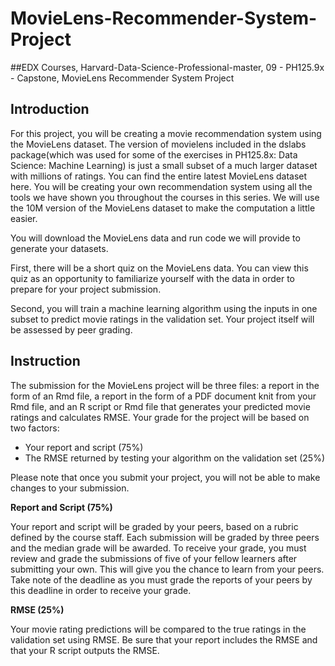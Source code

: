 # MovieLens-Recommender-System-Project
##EDX Courses, Harvard-Data-Science-Professional-master, 09 - PH125.9x - Capstone, MovieLens Recommender System Project

## Introduction

For this project, you will be creating a movie recommendation system 
using  the MovieLens dataset. The version of movielens included in the 
dslabs package(which was used for some of the exercises in PH125.8x: Data 
Science: Machine Learning) is just a small subset of a much larger 
dataset with millions of ratings. You can find the entire latest 
MovieLens dataset here. You will be creating your own recommendation 
system using all the tools we have shown you throughout the courses 
in this series. We will use the 10M version of the MovieLens dataset 
to make the computation a little easier.

You will download the MovieLens data and run code we will provide to 
generate your datasets.

First, there will be a short quiz on the MovieLens data. You can view 
this quiz as an opportunity to familiarize yourself with the data in order 
to prepare for your project submission.

Second, you will train a machine learning algorithm using the inputs 
in one subset to predict movie ratings in the validation set. 
Your project itself will be assessed by peer grading.

## Instruction

The submission for the MovieLens project will be three files: a report 
in the form of an Rmd file, a report in the form of a PDF document knit 
from your Rmd file, and an R script or Rmd file that generates your 
predicted movie ratings and calculates RMSE. Your grade for the project 
will be based on two factors:
 
- Your report and script (75%)
- The RMSE returned by testing your algorithm on the validation set (25%)

Please note that once you submit your project, you will not be able to make 
changes to your submission.

**Report and Script (75%)**

Your report and script will be graded by your peers, based on a rubric 
defined by the course staff. Each submission will be graded by three peers 
and the median grade will be awarded. To receive your grade, you must review 
and grade the submissions of five of your fellow learners after 
submitting your own. This will give you the chance to learn from your peers. 
Take note of the deadline as you must grade the reports of your peers by 
this deadline in order to receive your grade.

**RMSE (25%)**

Your movie rating predictions will be compared to the true ratings in the 
validation set using RMSE. Be sure that your report includes the RMSE 
and that your R script outputs the RMSE.
